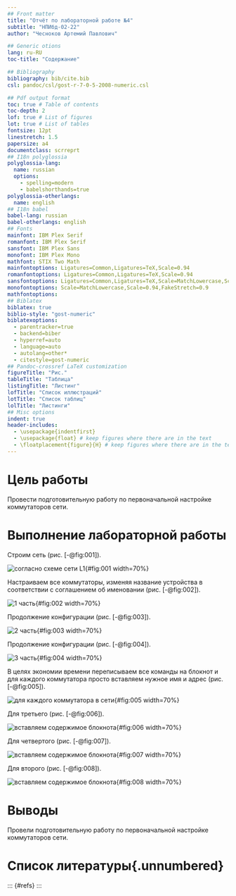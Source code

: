 ```yaml
---
## Front matter
title: "Отчёт по лабораторной работе №4"
subtitle: "НПИбд-02-22"
author: "Чесноков Артемий Павлович"

## Generic otions
lang: ru-RU
toc-title: "Содержание"

## Bibliography
bibliography: bib/cite.bib
csl: pandoc/csl/gost-r-7-0-5-2008-numeric.csl

## Pdf output format
toc: true # Table of contents
toc-depth: 2
lof: true # List of figures
lot: true # List of tables
fontsize: 12pt
linestretch: 1.5
papersize: a4
documentclass: scrreprt
## I18n polyglossia
polyglossia-lang:
  name: russian
  options:
	- spelling=modern
	- babelshorthands=true
polyglossia-otherlangs:
  name: english
## I18n babel
babel-lang: russian
babel-otherlangs: english
## Fonts
mainfont: IBM Plex Serif
romanfont: IBM Plex Serif
sansfont: IBM Plex Sans
monofont: IBM Plex Mono
mathfont: STIX Two Math
mainfontoptions: Ligatures=Common,Ligatures=TeX,Scale=0.94
romanfontoptions: Ligatures=Common,Ligatures=TeX,Scale=0.94
sansfontoptions: Ligatures=Common,Ligatures=TeX,Scale=MatchLowercase,Scale=0.94
monofontoptions: Scale=MatchLowercase,Scale=0.94,FakeStretch=0.9
mathfontoptions:
## Biblatex
biblatex: true
biblio-style: "gost-numeric"
biblatexoptions:
  - parentracker=true
  - backend=biber
  - hyperref=auto
  - language=auto
  - autolang=other*
  - citestyle=gost-numeric
## Pandoc-crossref LaTeX customization
figureTitle: "Рис."
tableTitle: "Таблица"
listingTitle: "Листинг"
lofTitle: "Список иллюстраций"
lotTitle: "Список таблиц"
lolTitle: "Листинги"
## Misc options
indent: true
header-includes:
  - \usepackage{indentfirst}
  - \usepackage{float} # keep figures where there are in the text
  - \floatplacement{figure}{H} # keep figures where there are in the text
---
```


# Цель работы

Провести подготовительную работу по первоначальной настройке коммутаторов сети.


# Выполнение лабораторной работы

Строим сеть (рис. [-@fig:001]).

![согласно схеме сети L1](image/1.png){#fig:001 width=70%}

Настраиваем все коммутаторы, изменяя название устройства в соответствии с соглашением об именовании (рис. [-@fig:002]).

![1 часть ](image/2.png){#fig:002 width=70%}

Продолжение конфигурации (рис. [-@fig:003]).

![2 часть](image/3.png){#fig:003 width=70%}

Продолжение конфигурации (рис. [-@fig:004]).

![3 часть](image/4.png){#fig:004 width=70%}

В целях экономии времени переписываем все команды на блокнот и для каждого коммутатора просто вставляем нужное имя и адрес (рис. [-@fig:005]).

![для каждого коммутатора в сети](image/5.png){#fig:005 width=70%}

Для третьего (рис. [-@fig:006]).

![вставляем содержимое блокнота](image/6.png){#fig:006 width=70%}

Для четвертого (рис. [-@fig:007]).

![вставляем содержимое блокнота](image/7.png){#fig:007 width=70%}

Для второго (рис. [-@fig:008]).

![вставляем содержимое блокнота](image/8.png){#fig:008 width=70%}



# Выводы

Провели подготовительную работу по первоначальной настройке коммутаторов сети.

# Список литературы{.unnumbered}

::: {#refs}
:::
